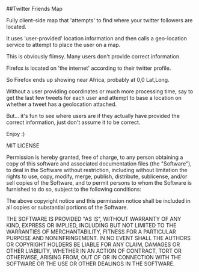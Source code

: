 ##Twitter Friends Map

Fully client-side map that 'attempts' to find where your twitter followers are located.

It uses 'user-provided' location information and then calls a geo-location service to attempt to place the user on a map.

This is obviously flimsy. Many users don't provide correct information. 

Firefox is located on 'the internet' according to their twitter profile.

So Firefox ends up showing near Africa, probably at 0,0 Lat,Long.

Without a user providing coordinates or much more processing time, say to get the last few tweets for each user and attempt to base a location on whether a tweet has a geolocation attached.

But... it's fun to see where users are if they actually have provided the correct information, just don't assume it to be correct.

Enjoy :)



MIT LICENSE

Permission is hereby granted, free of charge, to any person obtaining
a copy of this software and associated documentation files (the
"Software"), to deal in the Software without restriction, including
without limitation the rights to use, copy, modify, merge, publish,
distribute, sublicense, and/or sell copies of the Software, and to
permit persons to whom the Software is furnished to do so, subject to
the following conditions:

The above copyright notice and this permission notice shall be
included in all copies or substantial portions of the Software.

THE SOFTWARE IS PROVIDED "AS IS", WITHOUT WARRANTY OF ANY KIND,
EXPRESS OR IMPLIED, INCLUDING BUT NOT LIMITED TO THE WARRANTIES OF
MERCHANTABILITY, FITNESS FOR A PARTICULAR PURPOSE AND
NONINFRINGEMENT. IN NO EVENT SHALL THE AUTHORS OR COPYRIGHT HOLDERS BE
LIABLE FOR ANY CLAIM, DAMAGES OR OTHER LIABILITY, WHETHER IN AN ACTION
OF CONTRACT, TORT OR OTHERWISE, ARISING FROM, OUT OF OR IN CONNECTION
WITH THE SOFTWARE OR THE USE OR OTHER DEALINGS IN THE SOFTWARE.